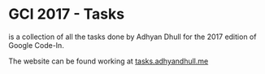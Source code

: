 # GCI 2017 - Tasks
is a collection of all the tasks done by Adhyan Dhull for the 2017 edition of Google Code-In. 

The website can be found working at [tasks.adhyandhull.me](https://tasks.adhyandhull.me)
